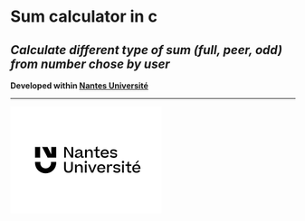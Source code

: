 
# Sum calculator in c
*Calculate different type of sum (full, peer, odd) from number chose by user*
---
**Developed within [Nantes Université](https://www.univ-nantes.fr/)**

---
![Nantes Université](../obj/Nantes-univ-Logo.png)